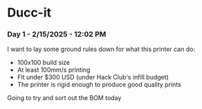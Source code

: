# Ducc-it
### Day 1 - 2/15/2025 - 12:02 PM

I want to lay some ground rules down for what this printer can do:

- 100x100 build size
- At least 100mm/s printing
- Fit under $300 USD (under Hack Club's infill budget)
- The printer is rigid enough to produce good quality prints

Going to try and sort out the BOM today
